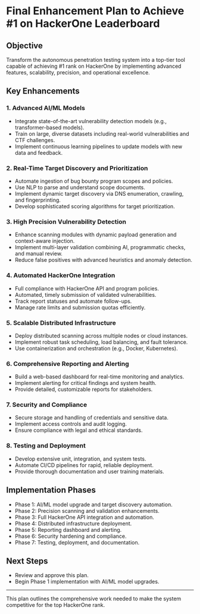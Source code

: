 # Final Enhancement Plan to Achieve #1 on HackerOne Leaderboard

## Objective
Transform the autonomous penetration testing system into a top-tier tool capable of achieving #1 rank on HackerOne by implementing advanced features, scalability, precision, and operational excellence.

## Key Enhancements

### 1. Advanced AI/ML Models
- Integrate state-of-the-art vulnerability detection models (e.g., transformer-based models).
- Train on large, diverse datasets including real-world vulnerabilities and CTF challenges.
- Implement continuous learning pipelines to update models with new data and feedback.

### 2. Real-Time Target Discovery and Prioritization
- Automate ingestion of bug bounty program scopes and policies.
- Use NLP to parse and understand scope documents.
- Implement dynamic target discovery via DNS enumeration, crawling, and fingerprinting.
- Develop sophisticated scoring algorithms for target prioritization.

### 3. High Precision Vulnerability Detection
- Enhance scanning modules with dynamic payload generation and context-aware injection.
- Implement multi-layer validation combining AI, programmatic checks, and manual review.
- Reduce false positives with advanced heuristics and anomaly detection.

### 4. Automated HackerOne Integration
- Full compliance with HackerOne API and program policies.
- Automated, timely submission of validated vulnerabilities.
- Track report statuses and automate follow-ups.
- Manage rate limits and submission quotas efficiently.

### 5. Scalable Distributed Infrastructure
- Deploy distributed scanning across multiple nodes or cloud instances.
- Implement robust task scheduling, load balancing, and fault tolerance.
- Use containerization and orchestration (e.g., Docker, Kubernetes).

### 6. Comprehensive Reporting and Alerting
- Build a web-based dashboard for real-time monitoring and analytics.
- Implement alerting for critical findings and system health.
- Provide detailed, customizable reports for stakeholders.

### 7. Security and Compliance
- Secure storage and handling of credentials and sensitive data.
- Implement access controls and audit logging.
- Ensure compliance with legal and ethical standards.

### 8. Testing and Deployment
- Develop extensive unit, integration, and system tests.
- Automate CI/CD pipelines for rapid, reliable deployment.
- Provide thorough documentation and user training materials.

## Implementation Phases

- Phase 1: AI/ML model upgrade and target discovery automation.
- Phase 2: Precision scanning and validation enhancements.
- Phase 3: Full HackerOne API integration and automation.
- Phase 4: Distributed infrastructure deployment.
- Phase 5: Reporting dashboard and alerting.
- Phase 6: Security hardening and compliance.
- Phase 7: Testing, deployment, and documentation.

## Next Steps
- Review and approve this plan.
- Begin Phase 1 implementation with AI/ML model upgrades.

---

This plan outlines the comprehensive work needed to make the system competitive for the top HackerOne rank.
